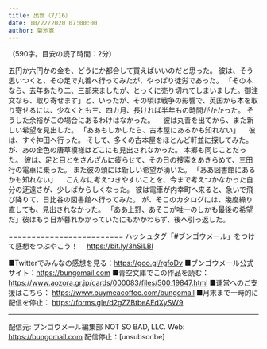 ```yaml
---
title: 出世（7/16）
date: 10/22/2020 07:00:00
author: 菊池寛
---
```


（590字。目安の読了時間：2分）

五円か六円かの金を、どうにか都合して買えばいいのだと思った。
彼は、そう思いつくと、その足で丸善へ行ってみたが、やっぱり徒労であった。
「その本なら、去年あたり二、三部来ましたが、とっくに売り切れてしまいました。御注文なら、取り寄せます」と、いったが、その頃は戦争の影響で、英国から本を取り寄せるには、少なくとも三、四カ月、長ければ半年もの時間がかかった。
そうした余裕がこの場合にあるわけはなかった。
　彼は丸善を出てから、また新しい希望を見出した。
「ああもしかしたら、古本屋にあるかも知れない」
　彼は、すぐ神田へ行った。
そして、多くの古本屋をほとんど軒並に探してみた。
が、あの金色の唐草模様はどこにも見出されなかった。
本郷も同じことだった。
彼は、足と目とをさんざんに疲らせて、その日の捜索をあきらめて、三田行の電車に乗った。
また彼の頭には新しい希望が湧いた。
「ああ図書館にあるかも知れない」
　こんなに考えつきやすいことを、今まで考えつかなかった自分の迂遠さが、少しばからしくなった。
彼は電車が内幸町へ来ると、急いで飛び降りて、日比谷の図書館へ行ってみた。
が、そこのカタログには、幾度繰り直しても、見出されなかった。
「ああ上野、あそこが唯一のしかも最後の希望だ」彼はもう日が暮れかかっていたにもかかわらず、後へ引っ返した。

=========================
ハッシュタグ「#ブンゴウメール」をつけて感想をつぶやこう！　
https://bit.ly/3hSiLBl

■Twitterでみんなの感想を見る：https://goo.gl/rgfoDv
■ブンゴウメール公式サイト：https://bungomail.com
■青空文庫でこの作品を読む：https://www.aozora.gr.jp/cards/000083/files/500_19847.html
■運営へのご支援はこちら： https://www.buymeacoffee.com/bungomail
■月末まで一時的に配信を停止： https://forms.gle/d2gZZBtbeAEdXySW9

-------
配信元: ブンゴウメール編集部
NOT SO BAD, LLC.
Web: https://bungomail.com
配信停止：[unsubscribe]

